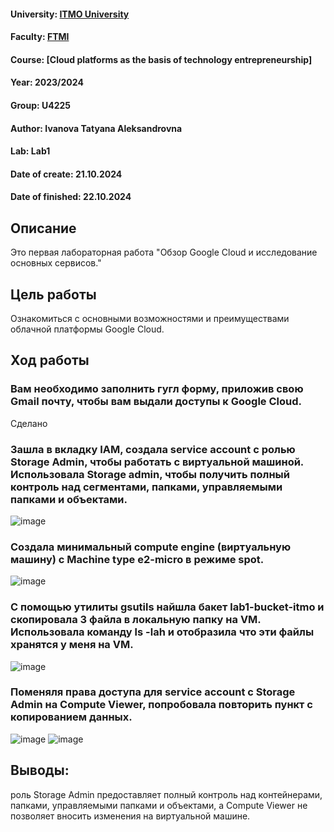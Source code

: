 #### University: [ITMO University](https://itmo.ru/ru/)
#### Faculty: [FTMI](https://ftmi.itmo.ru/)
#### Course: [Cloud platforms as the basis of technology entrepreneurship]
#### Year: 2023/2024
#### Group: U4225
#### Author: Ivanova Tatyana Aleksandrovna
#### Lab: Lab1
#### Date of create: 21.10.2024
#### Date of finished: 22.10.2024

## Описание
Это первая лабораторная работа "Обзор Google Cloud и исследование основных сервисов."

## Цель работы
Ознакомиться с основными возможностями и преимуществами облачной платформы Google Cloud.

## Ход работы

### Вам необходимо заполнить гугл форму, приложив свою Gmail почту, чтобы вам выдали доступы к Google Cloud.
Сделано

### Зашла в вкладку IAM, создала service account с ролью Storage Admin, чтобы работать с виртуальной машиной. Использовала Storage admin, чтобы получить полный контроль над сегментами, папками, управляемыми папками и объектами.
![image](https://github.com/user-attachments/assets/a586ef43-162e-444d-9fa3-d09cfe92c25e)

### Создала минимальный compute engine (виртуальную машину) с Machine type e2-micro в режиме spot.
![image](https://github.com/user-attachments/assets/65e7b924-da5e-4cb3-a74e-4eea9cff3aa3)

### С помощью утилиты gsutils найшла бакет lab1-bucket-itmo и скопировала 3 файла в локальную папку на VM. Использовала команду ls -lah и отобразила что эти файлы хранятся у меня на VM.

![image](https://github.com/user-attachments/assets/8e90f4dc-938b-4463-a769-063a4dc34157)


### Поменяля права доступа для service account с Storage Admin на Compute Viewer, попробовала повторить пункт с копированием данных.

![image](https://github.com/user-attachments/assets/1115cd73-f612-44b3-8584-f3b709c54eea)
![image](https://github.com/user-attachments/assets/9566d25d-4a3d-44bf-bfd7-92e277ffbe26)

## Выводы: 
роль Storage Admin предоставляет полный контроль над контейнерами, папками, управляемыми папками и объектами, а Compute Viewer не позволяет вносить изменения на виртуальной машине.
